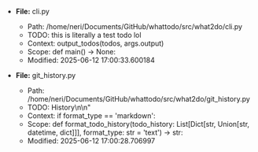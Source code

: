 - **File:** cli.py
  - Path: /home/neri/Documents/GitHub/whattodo/src/what2do/cli.py
  - TODO: this is literally a test todo lol
  - Context: output_todos(todos, args.output)
  - Scope: def main() -> None:
  - Modified: 2025-06-12 17:00:33.600184

- **File:** git_history.py
  - Path: /home/neri/Documents/GitHub/whattodo/src/what2do/git_history.py
  - TODO: History\n\n"
  - Context: if format_type == 'markdown':
  - Scope: def format_todo_history(todo_history: List[Dict[str, Union[str, datetime, dict]]], format_type: str = 'text') -> str:
  - Modified: 2025-06-12 17:00:28.706997

